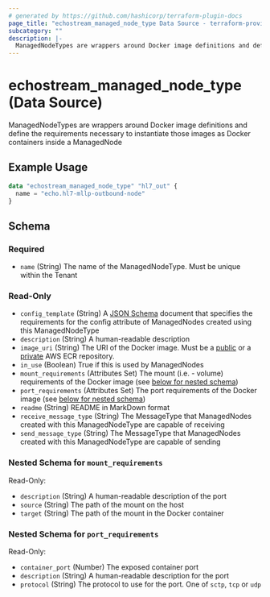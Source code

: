 ```yaml
---
# generated by https://github.com/hashicorp/terraform-plugin-docs
page_title: "echostream_managed_node_type Data Source - terraform-provider-echostream"
subcategory: ""
description: |-
  ManagedNodeTypes are wrappers around Docker image definitions and define the requirements necessary to instantiate those images as Docker containers inside a ManagedNode
---
```


# echostream_managed_node_type (Data Source)

ManagedNodeTypes are wrappers around Docker image definitions and define the requirements necessary to instantiate those images as Docker containers inside a ManagedNode

## Example Usage

```terraform
data "echostream_managed_node_type" "hl7_out" {
  name = "echo.hl7-mllp-outbound-node"
}
```

<!-- schema generated by tfplugindocs -->
## Schema

### Required

- `name` (String) The name of the ManagedNodeType. Must be unique within the Tenant

### Read-Only

- `config_template` (String) A [JSON Schema](https://json-schema.org/) document that specifies the requirements for the config attribute of ManagedNodes created using this ManagedNodeType
- `description` (String) A human-readable description
- `image_uri` (String) The URI of the Docker image. Must be a [public](https://docs.aws.amazon.com/AmazonECR/latest/public/public-repositories.html) or a [private](https://docs.aws.amazon.com/AmazonECR/latest/userguide/Repositories.html) AWS ECR repository.
- `in_use` (Boolean) True if this is used by ManagedNodes
- `mount_requirements` (Attributes Set) The mount (i.e. - volume) requirements of the Docker image (see [below for nested schema](#nestedatt--mount_requirements))
- `port_requirements` (Attributes Set) The port requirements of the Docker image (see [below for nested schema](#nestedatt--port_requirements))
- `readme` (String) README in MarkDown format
- `receive_message_type` (String) The MessageType that ManagedNodes created with this ManagedNodeType are capable of receiving
- `send_message_type` (String) The MessageType that ManagedNodes created with this ManagedNodeType are capable of sending

<a id="nestedatt--mount_requirements"></a>
### Nested Schema for `mount_requirements`

Read-Only:

- `description` (String) A human-readable description of the port
- `source` (String) The path of the mount on the host
- `target` (String) The path of the mount in the Docker container


<a id="nestedatt--port_requirements"></a>
### Nested Schema for `port_requirements`

Read-Only:

- `container_port` (Number) The exposed container port
- `description` (String) A human-readable description for the port
- `protocol` (String) The protocol to use for the port. One of `sctp`, `tcp` or `udp`


